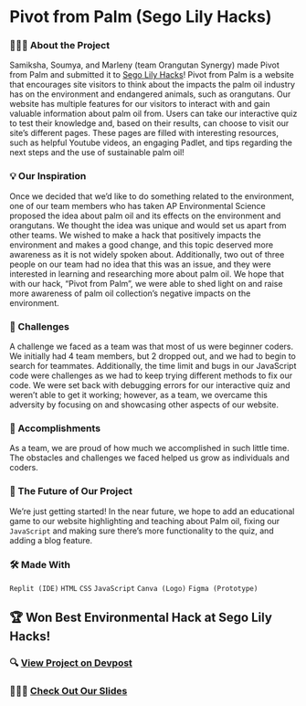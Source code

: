 # Pivot from Palm (Sego Lily Hacks)
### 👩🏽‍💻 About the Project
Samiksha, Soumya, and Marleny (team Orangutan Synergy) made Pivot from Palm and submitted it to [Sego Lily Hacks](https://segolilyhacks.com/)! Pivot from Palm is a website that encourages site visitors to think about the impacts the palm oil industry has on the environment and endangered animals, such as orangutans. Our website has multiple features for our visitors to interact with and gain valuable information about palm oil from. Users can take our interactive quiz to test their knowledge and, based on their results, can choose to visit our site’s different pages. These pages are filled with interesting resources, such as helpful Youtube videos, an engaging Padlet, and tips regarding the next steps and the use of sustainable palm oil!

### 💡 Our Inspiration
Once we decided that we’d like to do something related to the environment, one of our team members who has taken AP Environmental Science proposed the idea about palm oil and its effects on the environment and orangutans. We thought the idea was unique and would set us apart from other teams. We wished to make a hack that positively impacts the environment and makes a good change, and this topic deserved more awareness as it is not widely spoken about. Additionally, two out of three people on our team had no idea that this was an issue, and they were interested in learning and researching more about palm oil. We hope that with our hack, “Pivot from Palm”, we were able to shed light on and raise more awareness of palm oil collection’s negative impacts on the environment.

### 😤 Challenges
A challenge we faced as a team was that most of us were beginner coders. We initially had 4 team members, but 2 dropped out, and we had to begin to search for teammates. Additionally, the time limit and bugs in our JavaScript code were challenges as we had to keep trying different methods to fix our code. We were set back with debugging errors for our interactive quiz and weren’t able to get it working; however, as a team, we overcame this adversity by focusing on and showcasing other aspects of our website.

### 🌟 Accomplishments
As a team, we are proud of how much we accomplished in such little time. The obstacles and challenges we faced helped us grow as individuals and coders.

### 💭 The Future of Our Project
We’re just getting started! In the near future, we hope to add an educational game to our website highlighting and teaching about Palm oil, fixing our `JavaScript` and making sure there’s more functionality to the quiz, and adding a blog feature.

### 🛠 Made With
`Replit (IDE)` `HTML` `CSS` `JavaScript` `Canva (Logo)` `Figma (Prototype)`

## 🏆 Won Best Environmental Hack at Sego Lily Hacks!

### 🔍 [View Project on Devpost](https://devpost.com/software/pivot-from-palm)

### 👩🏽‍🏫 [Check Out Our Slides](https://docs.google.com/presentation/d/1j9zKQpjNAMthu-xkRavxq0MX-CujYq_HOrFBJXfzkYY/edit?usp=sharing)
